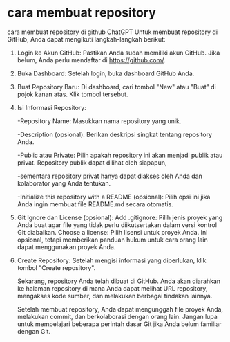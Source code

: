 # cara membuat repository


cara membuat repository di github
ChatGPT
Untuk membuat repository di GitHub, Anda dapat mengikuti langkah-langkah berikut:

1. Login ke Akun GitHub:
   Pastikan Anda sudah memiliki akun GitHub. Jika belum, Anda perlu mendaftar di https://github.com/.
2. Buka Dashboard:
   Setelah login, buka dashboard GitHub Anda.
3. Buat Repository Baru:
   Di dashboard, cari tombol "New" atau "Buat" di pojok kanan atas. Klik tombol tersebut.
4. Isi Informasi Repository:
 
   -Repository Name: Masukkan nama repository yang unik.

   -Description (opsional): Berikan deskripsi singkat tentang repository Anda.

   -Public atau Private: Pilih apakah repository ini akan menjadi publik atau privat. Repository publik dapat dilihat oleh siapapun, 

   -sementara repository privat hanya dapat diakses oleh Anda dan kolaborator yang Anda tentukan.
 
   -Initialize this repository with a README (opsional): Pilih opsi ini jika Anda ingin membuat file README.md secara otomatis.

6. Git Ignore dan License (opsional):
   Add .gitignore: Pilih jenis proyek yang Anda buat agar file yang tidak perlu diikutsertakan dalam versi kontrol Git diabaikan.
   Choose a license: Pilih lisensi untuk proyek Anda. Ini opsional, tetapi memberikan panduan hukum untuk cara orang lain dapat menggunakan proyek Anda.
7. Create Repository:
   Setelah mengisi informasi yang diperlukan, klik tombol "Create repository".

   Sekarang, repository Anda telah dibuat di GitHub. Anda akan diarahkan ke halaman repository di mana Anda dapat melihat URL repository, 
   mengakses kode sumber, dan melakukan berbagai tindakan lainnya.

   Setelah membuat repository, Anda dapat mengunggah file proyek Anda, melakukan commit, dan berkolaborasi dengan orang lain.
   Jangan lupa untuk mempelajari beberapa perintah dasar Git jika Anda belum familiar dengan Git.




